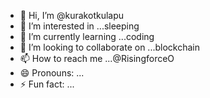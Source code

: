- 👋 Hi, I’m @kurakotkulapu
- 👀 I’m interested in ...sleeping
- 🌱 I’m currently learning ...coding
- 💞️ I’m looking to collaborate on ...blockchain
- 📫 How to reach me ...@RisingforceO
- 😄 Pronouns: ...
- ⚡ Fun fact: ...

<!---
kurakotkulapu/kurakotkulapu is a ✨ special ✨ repository because its `README.md` (this file) appears on your GitHub profile.
You can click the Preview link to take a look at your changes.
--->
